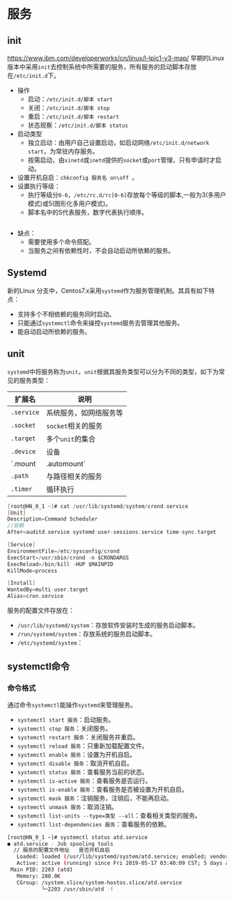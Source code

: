 # 服务

## init
https://www.ibm.com/developerworks/cn/linux/l-lpic1-v3-map/
早期的Linux版本中采用`init`去控制系统中所需要的服务，所有服务的启动脚本存放在`/etc/init.d`下。

- 操作
  - 启动：`/etc/init.d/脚本 start`
  - 关闭：`/etc/init.d/脚本 stop`
  - 重启：`/etc/init.d/脚本 restart`
  - 状态观察：`/etc/init.d/脚本 status`
- 启动类型
  - 独立启动：由用户自己设置启动，如启动网络`/etc/init.d/network start`，为常驻内存服务。
  - 按需启动，由`xinetd`或`inetd`提供的`socket`或`port`管理，只有申请时才启动。
- 设置开机自启：`chkconfig 服务名 on\off `。
- 设置执行等级：
  - 执行等级分`0-6`，`/etc/rc.d/rc[0-6]`存放每个等级的脚本,一般为3(多用户模式)或5(图形化多用户模式)。
  - 脚本名中的S代表服务，数字代表执行顺序。

```

```

- 缺点：
  - 需要使用多个命令搭配。
  - 当服务之间有依赖性时，不会自动启动所依赖的服务。
## Systemd

新的Linux 分支中，Centos7.x采用`systemd`作为服务管理机制。其具有如下特点：

- 支持多个不相依赖的服务同时启动。
- 只能通过`systemctl`命令来操控`systemd`服务去管理其他服务。
- 能自动启动所依赖的服务。

## unit

`systemd`中将服务称为`unit`，`unit`根据其服务类型可以分为不同的类型，如下为常见的服务类型：

| 扩展名              | 说明                     |
| ------------------- | ------------------------ |
| `.service`          | 系统服务，如网络服务等   |
| `.socket`           | `socket`相关的服务       |
| `.target`           | 多个`unit`的集合         |
| `.device`           | 设备                     |
| `.mount|.automount` | 与文件系统挂载相关的服务 |
| `.path`             | 与路径相关的服务         |
| `.timer`            | 循环执行                 |

```c
[root@HN_0_1 ~]# cat /usr/lib/systemd/system/crond.service 
[Unit]
Description=Command Scheduler
//依赖
After=auditd.service systemd-user-sessions.service time-sync.target

[Service]
EnvironmentFile=/etc/sysconfig/crond
ExecStart=/usr/sbin/crond -n $CRONDARGS
ExecReload=/bin/kill -HUP $MAINPID
KillMode=process

[Install]
WantedBy=multi-user.target
Alias=cron.service
```

服务的配置文件存放在：

- `/usr/lib/systemd/system`：存放软件安装时生成的服务启动脚本。
- `/run/systemd/system`：存放系统的服务启动脚本。
- `/etc/systemd/system`：

## systemctl命令

### 命令格式

通过命令`systemctl`能操作`systemd`来管理服务。

- `systemctl start 服务`：启动服务。
- `systemctl stop 服务`：关闭服务。
- `systemctl restart 服务`：关闭服务并重启。
- `systemctl reload 服务`：只重新加载配置文件。
- `systemctl enable 服务`：设置为开机自启。
- `systemctl disable 服务`：取消开机自启。
- `systemctl status 服务`：查看服务当前的状态。
- `systemctl is-active 服务`：查看服务是否运行。
- `systemctl is-enable 服务`：查看服务是否被设置为开机自启。
- `systemctl mask 服务`：注销服务，注销后，不能再启动。
- `systemctl unmask 服务`：取消注销。
- `systemctl list-units --type=类型 --all`：查看相关类型的服务。
- `systemctl list-dependencies 服务`：查看服务的依赖。

```bash
[root@HN_0_1 ~]# systemctl status atd.service
● atd.service - Job spooling tools
  // 服务的配置文件地址   是否开机自启
   Loaded: loaded (/usr/lib/systemd/system/atd.service; enabled; vendor preset: enabled)
   Active: active (running) since Fri 2019-05-17 03:40:09 CST; 5 days ago
 Main PID: 2203 (atd)
   Memory: 280.0K
   CGroup: /system.slice/system-hostos.slice/atd.service
           └─2203 /usr/sbin/atd -f
```


